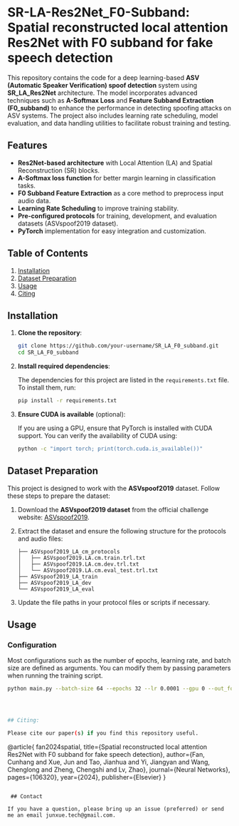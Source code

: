 # SR-LA-Res2Net_F0-Subband: Spatial reconstructed local attention Res2Net with F0 subband for fake speech detection

This repository contains the code for a deep learning-based **ASV (Automatic Speaker Verification) spoof detection** system using **SR_LA_Res2Net** architecture. The model incorporates advanced techniques such as **A-Softmax Loss** and **Feature Subband Extraction (F0_subband)** to enhance the performance in detecting spoofing attacks on ASV systems. The project also includes learning rate scheduling, model evaluation, and data handling utilities to facilitate robust training and testing.

## Features

- **Res2Net-based architecture** with Local Attention (LA) and Spatial Reconstruction (SR) blocks.
- **A-Softmax loss function** for better margin learning in classification tasks.
- **F0 Subband Feature Extraction** as a core method to preprocess input audio data.
- **Learning Rate Scheduling** to improve training stability.
- **Pre-configured protocols** for training, development, and evaluation datasets (ASVspoof2019 dataset).
- **PyTorch** implementation for easy integration and customization.

## Table of Contents

1. [Installation](#installation)
2. [Dataset Preparation](#dataset-preparation)
3. [Usage](#usage)
4. [Citing](#Citing)

## Installation

1. **Clone the repository**:

    ```bash
    git clone https://github.com/your-username/SR_LA_F0_subband.git
    cd SR_LA_F0_subband
    ```

2. **Install required dependencies**:
   
   The dependencies for this project are listed in the `requirements.txt` file. To install them, run:

    ```bash
    pip install -r requirements.txt
    ```

3. **Ensure CUDA is available** (optional):

   If you are using a GPU, ensure that PyTorch is installed with CUDA support. You can verify the availability of CUDA using:

    ```bash
    python -c "import torch; print(torch.cuda.is_available())"
    ```

## Dataset Preparation

This project is designed to work with the **ASVspoof2019** dataset. Follow these steps to prepare the dataset:

1. Download the **ASVspoof2019 dataset** from the official challenge website: [ASVspoof2019](https://www.asvspoof.org/).
2. Extract the dataset and ensure the following structure for the protocols and audio files:

    ```
    ├── ASVspoof2019_LA_cm_protocols
    │   ├── ASVspoof2019.LA.cm.train.trl.txt
    │   ├── ASVspoof2019.LA.cm.dev.trl.txt
    │   └── ASVspoof2019.LA.cm.eval_test.trl.txt
    ├── ASVspoof2019_LA_train
    ├── ASVspoof2019_LA_dev
    └── ASVspoof2019_LA_eval
    ```

3. Update the file paths in your protocol files or scripts if necessary.

## Usage

### Configuration

Most configurations such as the number of epochs, learning rate, and batch size are defined as arguments. You can modify them by passing parameters when running the training script.

```bash
python main.py --batch-size 64 --epochs 32 --lr 0.0001 --gpu 0 --out_fold ./models/




## Citing:

Please cite our paper(s) if you find this repository useful.

``` 
@article{
fan2024spatial,
  title={Spatial reconstructed local attention Res2Net with F0 subband for fake speech detection},
  author={Fan, Cunhang and Xue, Jun and Tao, Jianhua and Yi, Jiangyan and Wang, Chenglong and Zheng, Chengshi and Lv, Zhao},
  journal={Neural Networks},
  pages={106320},
  year={2024},
  publisher={Elsevier}
}
```  

 ## Contact
 
If you have a question, please bring up an issue (preferred) or send me an email junxue.tech@gmail.com.
